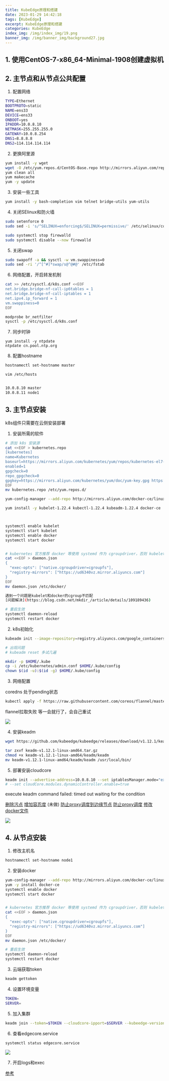 ```yaml
---
title: KubeEdge原理和搭建
date: 2023-01-29 14:42:18
tags: [KubeEdge]
excerpt: KubeEdge原理和搭建
categories: KubeEdge
index_img: /img/index_img/19.png
banner_img: /img/banner_img/background27.jpg
---
```



## 1. 使用CentOS-7-x86_64-Minimal-1908创建虚拟机

## 2. 主节点和从节点公共配置

1. 配置网络

```bash
TYPE=Ethernet
BOOTPROTO=static
NAME=ens33
DEVICE=ens33
ONBOOT=yes
IPADDR=10.0.8.10
NETMASK=255.255.255.0
GATEWAY=10.0.8.254
DNS1=8.8.8.8
DNS2=114.114.114.114
```

2. 更换阿里源


```bash
yum install -y wget
wget -O /etc/yum.repos.d/CentOS-Base.repo http://mirrors.aliyun.com/repo/Centos-7.repo
yum clean all
yum makecache
yum -y update
```

3. 安装一些工具

```bash
yum install -y bash-completion vim telnet bridge-utils yum-utils
```

4. 关闭SElinux和防火墙

```bash
sudo setenforce 0
sudo sed -i 's/^SELINUX=enforcing$/SELINUX=permissive/' /etc/selinux/config

sudo systemctl stop firewalld
sudo systemctl disable --now firewalld
```

5. 关闭swap

```bash
sudo swapoff -a && sysctl -w vm.swappiness=0
sudo sed -ri '/^[^#]*swap/s@^@#@' /etc/fstab
```

6. 网络配置，开启转发机制

```bash
cat >> /etc/sysctl.d/k8s.conf <<EOF
net.bridge.bridge-nf-call-ip6tables = 1
net.bridge.bridge-nf-call-iptables = 1
net.ipv4.ip_forward = 1
vm.swappiness=0
EOF

modprobe br_netfilter
sysctl -p /etc/sysctl.d/k8s.conf
```

7. 同步时钟


```
yum install -y ntpdate
ntpdate cn.pool.ntp.org
```

8. 配置hostname

```bash
hostnamectl set-hostname master

vim /etc/hosts


10.0.8.10 master
10.0.8.11 node1
```

## 3. 主节点安装

k8s组件只需要在云侧安装部署

1. 安装所需的软件
```bash
# 添加 k8s 安装源
cat <<EOF > kubernetes.repo
[kubernetes]
name=Kubernetes
baseurl=https://mirrors.aliyun.com/kubernetes/yum/repos/kubernetes-el7-x86_64
enabled=1
gpgcheck=0
repo_gpgcheck=0
gpgkey=https://mirrors.aliyun.com/kubernetes/yum/doc/yum-key.gpg https://mirrors.aliyun.com/kubernetes/yum/doc/rpm-package-key.gpg
EOF
mv kubernetes.repo /etc/yum.repos.d/

yum-config-manager --add-repo http://mirrors.aliyun.com/docker-ce/linux/centos/docker-ce.repo

yum install -y kubelet-1.22.4 kubectl-1.22.4 kubeadm-1.22.4 docker-ce



systemctl enable kubelet
systemctl start kubelet
systemctl enable docker
systemctl start docker


# kubernetes 官方推荐 docker 等使用 systemd 作为 cgroupdriver，否则 kubelet 启动不了
cat <<EOF > daemon.json
{
  "exec-opts": ["native.cgroupdriver=cgroupfs"],
  "registry-mirrors": ["https://ud6340vz.mirror.aliyuncs.com"]
}
EOF
mv daemon.json /etc/docker/

遇到一个问题是kubelet和docker的cgroup不匹配
[问题解决](https://blog.csdn.net/mkdir_/article/details/109189436)

# 重启生效
systemctl daemon-reload
systemctl restart docker

```
2. k8s初始化

```bash
kubeadm init --image-repository=registry.aliyuncs.com/google_containers --pod-network-cidr=10.244.0.0/16

# 出现问题
# kubeadm reset 多试几遍

mkdir -p $HOME/.kube
cp -i /etc/kubernetes/admin.conf $HOME/.kube/config
chown $(id -u):$(id -g) $HOME/.kube/config
```


3. 网络配置

coredns 处于pending状态

```bash
kubectl apply -f https://raw.githubusercontent.com/coreos/flannel/master/Documentation/kube-flannel.yml

```

flannel拉取失败
等一会就行了，会自己重试

![](https://raw.githubusercontent.com/univwang/img/master/20230214163243.png)


4. 安装keadm

```bash
wget https://github.com/kubeedge/kubeedge/releases/download/v1.12.1/keadm-v1.12.1-linux-amd64.tar.gz

tar zxvf keadm-v1.12.1-linux-amd64.tar.gz
chmod +x keadm-v1.12.1-linux-amd64/keadm/keadm
mv keadm-v1.12.1-linux-amd64/keadm/keadm /usr/local/bin/
```

5. 部署安装cloudcore

```bash
keadm init --advertise-address=10.0.8.10 --set iptablesManager.mode="external" --profile version=v1.12.1
# --set cloudCore.modules.dynamicController.enable=true
```
execute keadm command failed: timed out waiting for the condition

[删除污点](http://www.yaotu.net/biancheng/54088.html)
[增加容忍度](https://blog.csdn.net/weixin_45566487/article/details/127184033) (未做)
[防止proxy调度到边缘节点](https://www.cnblogs.com/ltaodream/p/15200259.html)
[防止proxy调度](https://segmentfault.com/a/1190000040225049)
[修改docker文件](https://blog.csdn.net/douniwanwcy/article/details/123986354)

![](https://raw.githubusercontent.com/univwang/img/master/20230214172244.png)

## 4. 从节点安装


1. 修改主机名
```bash
hostnamectl set-hostname node1
```
2. 安装docker

```bash
yum-config-manager --add-repo http://mirrors.aliyun.com/docker-ce/linux/centos/docker-ce.repo
yum -y install docker-ce
systemctl enable docker
systemctl start docker


# kubernetes 官方推荐 docker 等使用 systemd 作为 cgroupdriver，否则 kubelet 启动不了
cat <<EOF > daemon.json
{
  "exec-opts": ["native.cgroupdriver=cgroupfs"],
  "registry-mirrors": ["https://ud6340vz.mirror.aliyuncs.com"]
}
EOF
mv daemon.json /etc/docker/

# 重启生效
systemctl daemon-reload
systemctl restart docker
```

3. 云端获取token

```bash
keadm gettoken
```
4. 设置环境变量

```bash
TOKEN=
SERVER=
```

5. 加入集群

```bash
keadm join --token=$TOKEN --cloudcore-ipport=$SERVER --kubeedge-version=1.12.1
```

6. 查看edgecore.service

```bash
systemctl status edgecore.service 
```

![](https://raw.githubusercontent.com/univwang/img/master/20230214175020.png)

7. 开启logs和exec

[参考](https://www.bilibili.com/video/BV1z84y1r79h/?spm_id_from=333.337.search-card.all.click&vd_source=79e5dcf7c720cad10d7ab9bc065cbe1a)